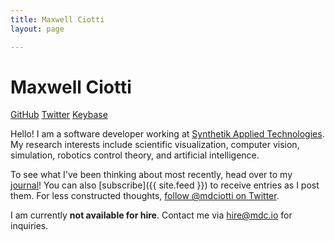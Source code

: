 ```yaml
---
title: Maxwell Ciotti
layout: page

---
```

# Maxwell Ciotti

[GitHub](https://github.com/mdciotti)
[Twitter](https://twitter.com/mdciotti)
[Keybase](https://keybase.io/mdciotti)

Hello! I am a software developer working at [Synthetik Applied Technologies](https://www.synthetik-technologies.com/). My research interests include scientific visualization, computer vision, simulation, robotics control theory, and artificial intelligence.

To see what I've been thinking about most recently, head over to my [journal](/journal/)! You can also [subscribe]({{ site.feed }}) to receive entries as I post them. For less constructed thoughts, [follow @mdciotti on Twitter](https://twitter.com/mdciotti).

I am currently **not available for hire**. Contact me via [hire@mdc.io](mailto:hire@mdc.io) for inquiries.